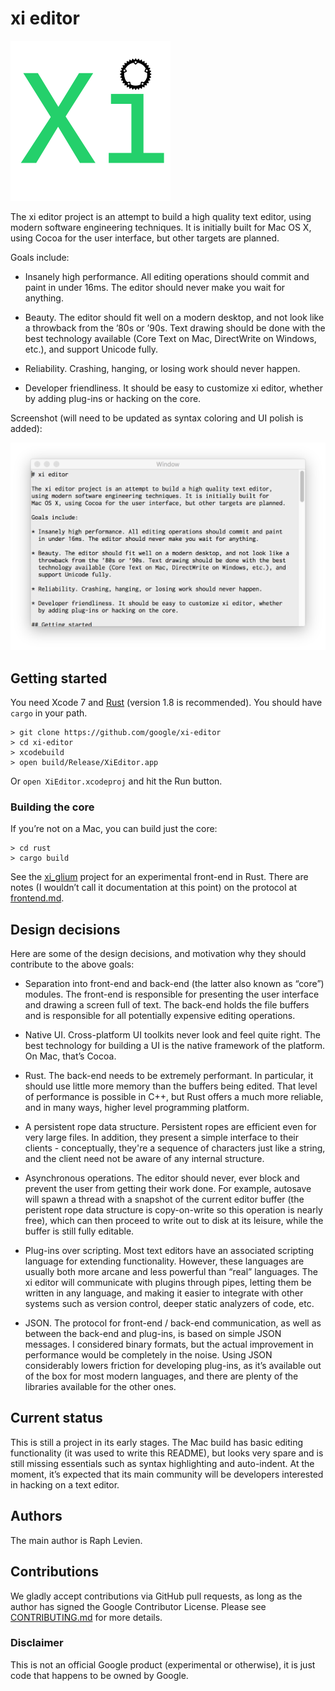 # xi editor

<img src="icons/xi-editor.png" alt="Xi Editor" width="256" height="256"/>

The xi editor project is an attempt to build a high quality text editor,
using modern software engineering techniques. It is initially built for
Mac OS X, using Cocoa for the user interface, but other targets are planned.

Goals include:

* Insanely high performance. All editing operations should commit and paint
  in under 16ms. The editor should never make you wait for anything.

* Beauty. The editor should fit well on a modern desktop, and not look like a
  throwback from the ’80s or ’90s. Text drawing should be done with the best
  technology available (Core Text on Mac, DirectWrite on Windows, etc.), and
  support Unicode fully.

* Reliability. Crashing, hanging, or losing work should never happen.

* Developer friendliness. It should be easy to customize xi editor, whether
  by adding plug-ins or hacking on the core.

Screenshot (will need to be updated as syntax coloring and UI polish is added):

![xi screenshot](/doc/img/xi-mac-screenshot.png?raw=true)

## Getting started

You need Xcode 7 and [Rust](https://www.rust-lang.org/) (version 1.8 is
recommended). You should have `cargo` in your path.

```
> git clone https://github.com/google/xi-editor
> cd xi-editor
> xcodebuild
> open build/Release/XiEditor.app
```

Or `open XiEditor.xcodeproj` and hit the Run button.

### Building the core

If you’re not on a Mac, you can build just the core:

```
> cd rust
> cargo build
```

See the [xi_glium](https://github.com/potocpav/xi_glium) project for an
experimental front-end in Rust. There are notes (I wouldn’t call it
documentation at this point) on the protocol at
[frontend.md](doc/frontend.md).

## Design decisions

Here are some of the design decisions, and motivation why they should
contribute to the above goals:

* Separation into front-end and back-end (the latter also known as “core”)
  modules. The front-end is responsible for presenting the user interface and
  drawing a screen full of text. The back-end holds the file buffers and is
  responsible for all potentially expensive editing operations.

* Native UI. Cross-platform UI toolkits never look and feel quite right. The
  best technology for building a UI is the native framework of the platform.
  On Mac, that’s Cocoa.

* Rust. The back-end needs to be extremely performant. In particular, it
  should use little more memory than the buffers being edited. That level of
  performance is possible in C++, but Rust offers a much more reliable, and
  in many ways, higher level programming platform.

* A persistent rope data structure. Persistent ropes are efficient even for
  very large files. In addition, they present a simple interface to their
  clients - conceptually, they're a sequence of characters just like a string,
  and the client need not be aware of any internal structure.

* Asynchronous operations. The editor should never, ever block and prevent the
  user from getting their work done. For example, autosave will spawn a
  thread with a snapshot of the current editor buffer (the peristent rope
  data structure is copy-on-write so this operation is nearly free), which can
  then proceed to write out to disk at its leisure, while the buffer is still
  fully editable.

* Plug-ins over scripting. Most text editors have an associated scripting
  language for extending functionality. However, these languages are usually
  both more arcane and less powerful than “real” languages. The xi editor will
  communicate with plugins through pipes, letting them be written in any
  language, and making it easier to integrate with other systems such as
  version control, deeper static analyzers of code, etc.

* JSON. The protocol for front-end / back-end communication, as well as
  between the back-end and plug-ins, is based on simple JSON messages. I
  considered binary formats, but the actual improvement in performance would
  be completely in the noise. Using JSON considerably lowers friction for
  developing plug-ins, as it’s available out of the box for most modern
  languages, and there are plenty of the libraries available for the other
  ones.

## Current status

This is still a project in its early stages. The Mac build has basic editing
functionality (it was used to write this README), but looks very spare and
is still missing essentials such as syntax highlighting and auto-indent. At
the moment, it’s expected that its main community will be developers
interested in hacking on a text editor.


## Authors

The main author is Raph Levien.

## Contributions

We gladly accept contributions via GitHub pull requests, as long as the author
has signed the Google Contributor License. Please see
[CONTRIBUTING.md](CONTRIBUTING.md) for more details.

### Disclaimer

This is not an official Google product (experimental or otherwise), it
is just code that happens to be owned by Google.

